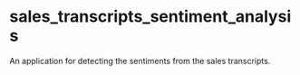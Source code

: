 # sales_transcripts_sentiment_analysis
An application for detecting the sentiments from the sales transcripts.

